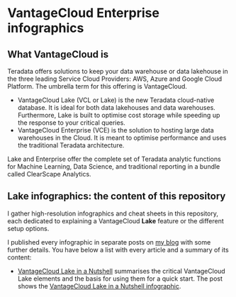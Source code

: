 # VantageCloud Enterprise infographics

## What VantageCloud is

Teradata offers solutions to keep your data warehouse or data lakehouse in the three leading Service Cloud Providers: AWS, Azure and Google Cloud Platform. The umbrella term for this offering is VantageCloud.
* VantageCloud Lake (VCL or Lake) is the new Teradata cloud-native database. It is ideal for both data lakehouses and data warehouses. Furthermore, Lake is built to optimise cost storage while speeding up the response to your critical queries.
* VantageCloud Enterprise (VCE) is the solution to hosting large data warehouses in the Cloud. It is meant to optimise performance and uses the traditional Teradata architecture.

Lake and Enterprise offer the complete set of Teradata analytic functions for Machine Learning, Data Science, and traditional reporting in a bundle called ClearScape Analytics.

## Lake infographics: the content of this repository

I gather high-resolution infographics and cheat sheets in this repository, each dedicated to explaining a VantageCloud **Lake** feature or the different setup options.

I published every infographic in separate posts on [my blog](https://celiamuriel.com/) with some further details. You have below a list with every article and a summary of its content:
* [VantageCloud Lake in a Nutshell](https://celiamuriel.com/vantagecloud-lake-in-a-nutshell/) summarises the critical VantageCloud Lake elements and the basis for using them for a quick start. The post shows the [VantageCloud Lake in a Nutshell infographic](https://github.com/CeliaMuriel/VantageCloud-Lake-infographics/blob/main/VantageCloud%20Lake%20in%20a%20Nutshell.jpg).
